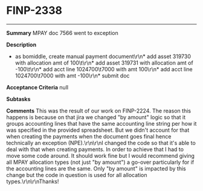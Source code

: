 # FINP-2338
---
**Summary**
MPAY doc 7566 went to exception




**Description**
* as bomiddle, create manual payment document\r\n* add asset 319730 with allocation amt of 100\t\r\n* add asset 319731 with allocation amt of -100\t\r\n* add acct line 1024700\t7000 with amt 100\r\n* add acct line 1024700\t7000 with amt -100\r\n* submit doc




**Acceptance Criteria**
null




**Subtasks**




**Comments**
This was the result of our work on FINP-2224. The reason this happens is because on that jira we changed \"by amount\" logic so that it groups accounting lines that have the same accounting line string per how it was specified in the provided spreadsheet. But we didn't account for that when creating the payments when the document goes final hence technically an exception (NPE).\r\n\r\nI changed the code so that it's able to deal with that when creating payments. In order to achieve that I had to move some code around. It should work fine but I would recommend giving all MPAY allocation types (not just \"by amount\") a go-over particularly for if the accounting lines are the same. Only \"by amount\" is impacted by this change but the code in question is used for all allocation types.\r\n\r\nThanks!




